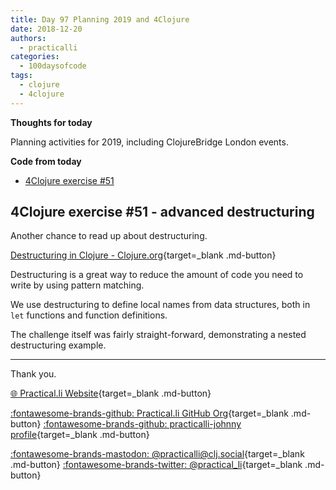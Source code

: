 ```yaml
---
title: Day 97 Planning 2019 and 4Clojure
date: 2018-12-20
authors:
  - practicalli
categories:
  - 100daysofcode
tags:
  - clojure
  - 4clojure
---
```


**Thoughts for today**

Planning activities for 2019, including ClojureBridge London events.

**Code from today**

- [4Clojure exercise #51](https://github.com/practicalli/four-clojure/commit/003fcabec954eed8005feff989136681a36b7026)

<!-- more -->

## 4Clojure exercise #51 - advanced destructuring

Another chance to read up about destructuring.

[Destructuring in Clojure - Clojure.org](https://clojure.org/guides/destructuring){target=_blank .md-button}

Destructuring is a great way to reduce the amount of code you need to write by using pattern matching.

We use destructuring to define local names from data structures, both in `let` functions and function definitions.

The challenge itself was fairly straight-forward, demonstrating a nested destructuring example.

---
Thank you.

[:globe_with_meridians: Practical.li Website](https://practical.li){target=_blank .md-button}

[:fontawesome-brands-github: Practical.li GitHub Org](https://github.com/practicalli){target=_blank .md-button}
[:fontawesome-brands-github: practicalli-johnny profile](https://github.com/practicalli-johnny){target=_blank .md-button}

[:fontawesome-brands-mastodon: @practicalli@clj.social](https://clj.social/@practicalli){target=_blank .md-button}
[:fontawesome-brands-twitter: @practical_li](https://twitter.com/practcial_li){target=_blank .md-button}
